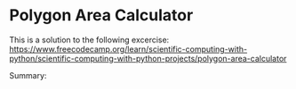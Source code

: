 # Polygon Area Calculator

This is a solution to the following excercise: https://www.freecodecamp.org/learn/scientific-computing-with-python/scientific-computing-with-python-projects/polygon-area-calculator

Summary:
